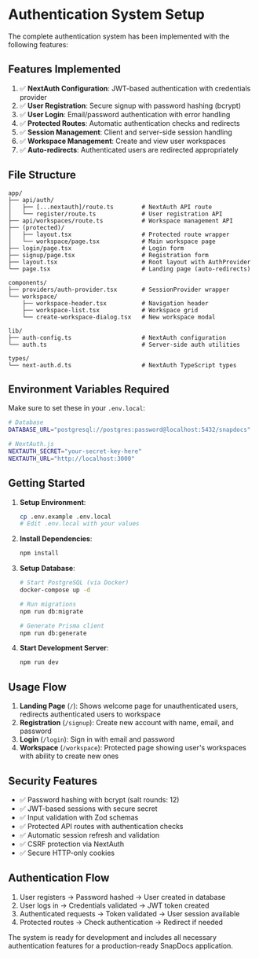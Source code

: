 # Authentication System Setup

The complete authentication system has been implemented with the following features:

## Features Implemented

1. ✅ **NextAuth Configuration**: JWT-based authentication with credentials provider
2. ✅ **User Registration**: Secure signup with password hashing (bcrypt)
3. ✅ **User Login**: Email/password authentication with error handling
4. ✅ **Protected Routes**: Automatic authentication checks and redirects
5. ✅ **Session Management**: Client and server-side session handling
6. ✅ **Workspace Management**: Create and view user workspaces
7. ✅ **Auto-redirects**: Authenticated users are redirected appropriately

## File Structure

```
app/
├── api/auth/
│   ├── [...nextauth]/route.ts        # NextAuth API route
│   └── register/route.ts             # User registration API
├── api/workspaces/route.ts           # Workspace management API
├── (protected)/
│   ├── layout.tsx                    # Protected route wrapper
│   └── workspace/page.tsx            # Main workspace page
├── login/page.tsx                    # Login form
├── signup/page.tsx                   # Registration form
├── layout.tsx                        # Root layout with AuthProvider
└── page.tsx                          # Landing page (auto-redirects)

components/
├── providers/auth-provider.tsx       # SessionProvider wrapper
└── workspace/
    ├── workspace-header.tsx          # Navigation header
    ├── workspace-list.tsx            # Workspace grid
    └── create-workspace-dialog.tsx   # New workspace modal

lib/
├── auth-config.ts                    # NextAuth configuration
└── auth.ts                           # Server-side auth utilities

types/
└── next-auth.d.ts                    # NextAuth TypeScript types
```

## Environment Variables Required

Make sure to set these in your `.env.local`:

```bash
# Database
DATABASE_URL="postgresql://postgres:password@localhost:5432/snapdocs"

# NextAuth.js
NEXTAUTH_SECRET="your-secret-key-here"
NEXTAUTH_URL="http://localhost:3000"
```

## Getting Started

1. **Setup Environment**:
   ```bash
   cp .env.example .env.local
   # Edit .env.local with your values
   ```

2. **Install Dependencies**:
   ```bash
   npm install
   ```

3. **Setup Database**:
   ```bash
   # Start PostgreSQL (via Docker)
   docker-compose up -d

   # Run migrations
   npm run db:migrate

   # Generate Prisma client
   npm run db:generate
   ```

4. **Start Development Server**:
   ```bash
   npm run dev
   ```

## Usage Flow

1. **Landing Page** (`/`): Shows welcome page for unauthenticated users, redirects authenticated users to workspace
2. **Registration** (`/signup`): Create new account with name, email, and password
3. **Login** (`/login`): Sign in with email and password
4. **Workspace** (`/workspace`): Protected page showing user's workspaces with ability to create new ones

## Security Features

- ✅ Password hashing with bcrypt (salt rounds: 12)
- ✅ JWT-based sessions with secure secret
- ✅ Input validation with Zod schemas
- ✅ Protected API routes with authentication checks
- ✅ Automatic session refresh and validation
- ✅ CSRF protection via NextAuth
- ✅ Secure HTTP-only cookies

## Authentication Flow

1. User registers → Password hashed → User created in database
2. User logs in → Credentials validated → JWT token created
3. Authenticated requests → Token validated → User session available
4. Protected routes → Check authentication → Redirect if needed

The system is ready for development and includes all necessary authentication features for a production-ready SnapDocs application.